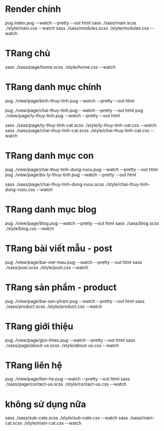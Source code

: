# Render chính

pug index.pug --watch --pretty --out html
sass ./sass/main.scss ./style/main.css --watch
sass ./sass/modules.scss ./style/modules.css --watch

# TRang chủ

sass ./sass/page/home.scss ./style/home.css --watch

# TRang danh mục chính

pug ./view/page/binh-thuy-tinh.pug --watch --pretty --out html

pug ./view/page/chai-thuy-tinh.pug --watch --pretty --out html
pug ./view/page/ly-thuy-tinh.pug --watch --pretty --out html

sass ./sass/page/ly-thuy-tinh-cat.scss ./style/ly-thuy-tinh-cat.css --watch
sass ./sass/page/chai-thuy-tinh-cat.scss ./style/chai-thuy-tinh-cat.css --watch

# TRang danh mục con

pug ./view/page/chai-thuy-tinh-dung-ruou.pug --watch --pretty --out html
pug ./view/page/bo-ly-thuy-tinh.pug --watch --pretty --out html

sass ./sass/page/chai-thuy-tinh-dung-ruou.scss ./style/chai-thuy-tinh-dung-ruou.css --watch

# TRang danh mục blog

pug ./view/page/blog.pug --watch --pretty --out html
sass ./sass/blog.scss ./style/blog.css --watch

# TRang bài viết mẫu - post

pug ./view/page/bai-viet-mau.pug --watch --pretty --out html
sass ./sass/post.scss ./style/post.css --watch

# TRang sản phẩm - product

pug ./view/page/bai-san-pham.pug --watch --pretty --out html
sass ./sass/product.scss ./style/product.css --watch

# TRang giới thiệu

pug ./view/page/gioi-thieu.pug --watch --pretty --out html
sass ./sass/page/about-us.scss ./style/about-us.css --watch

# TRang liên hệ

pug ./view/page/lien-he.pug --watch --pretty --out html
sass ./sass/page/contact-us.scss ./style/contact-us.css --watch

# không sử dụng nữa

sass ./sass/sub-cate.scss ./style/sub-cate.css --watch
sass ./sass/main-cat.scss ./style/main-cat.css --watch
